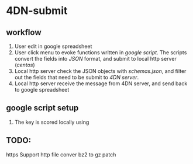 # 4DN-submit

## workflow
  1.  User edit in google spreadsheet
  2.  User click menu to evoke functions written in *google script*. The scripts convert the fields into *JSON* format, and submit to local http server (*centos*)
  3. Local http server check the JSON objects with *schemas.json*, and filter out the fields that need to be submit to *4DN server*.
  4. Local http server receive the message from 4DN server, and send back to google spreadsheet

## google script setup
  1. The key is scored locally using 

## TODO:
  https
  Support http file
  conver bz2 to gz
  patch
